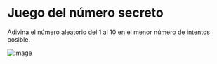 # Juego del número secreto
Adivina el número aleatorio del 1 al 10 en el menor número de intentos posible.

![image](https://github.com/user-attachments/assets/cf3c5de7-1231-4043-b70a-c461b1ee6c63)
